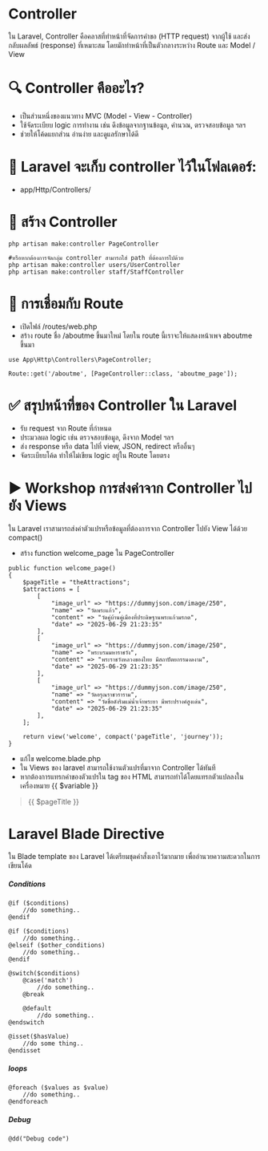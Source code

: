 # Controller

ใน Laravel, Controller คือคลาสที่ทำหน้าที่จัดการคำขอ (HTTP request) จากผู้ใช้ และส่งกลับผลลัพธ์ (response) ที่เหมาะสม โดยมักทำหน้าที่เป็นตัวกลางระหว่าง Route และ Model / View

# 🔍 Controller คืออะไร?

- เป็นส่วนหนึ่งของแนวทาง MVC (Model - View - Controller)
- ใช้จัดระเบียบ logic การทำงาน เช่น ดึงข้อมูลจากฐานข้อมูล, คำนวณ, ตรวจสอบข้อมูล ฯลฯ
- ช่วยให้โค้ดแยกส่วน อ่านง่าย และดูแลรักษาได้ดี

# 📁 Laravel จะเก็บ controller ไว้ในโฟลเดอร์:

- app/Http/Controllers/

# 📄 สร้าง Controller

```
php artisan make:controller PageController

#หรือหากต้องการจัดกลุ่ม controller สามารถใส่ path ที่ต้องการไปด้วย
php artisan make:controller users/UserController
php artisan make:controller staff/StaffController
```

# 🔗 การเชื่อมกับ Route

- เปิดไฟล์ /routes/web.php
- สร้าง route ชื่อ /aboutme ขึ้นมาใหม่ โดยใน route นี้เราจะให้แสดงหน้าเพจ aboutme ขึ้นมา

```
use App\Http\Controllers\PageController;

Route::get('/aboutme', [PageController::class, 'aboutme_page']);
```

# ✅ สรุปหน้าที่ของ Controller ใน Laravel

- รับ request จาก Route ที่กำหนด
- ประมวลผล logic เช่น ตรวจสอบข้อมูล, ดึงจาก Model ฯลฯ
- ส่ง response หรือ data ไปที่ view, JSON, redirect หรืออื่นๆ
- จัดระเบียบโค้ด ทำให้ไม่เขียน logic อยู่ใน Route โดยตรง

# ▶️ Workshop การส่งค่าจาก Controller ไปยัง Views

ใน Laravel เราสามารถส่งค่าตัวแปรหรือข้อมูลที่ต้องการจาก Controller ไปยัง View ได้ด้วย compact()

- สร้าง function welcome_page ใน PageController

```
public function welcome_page()
{
    $pageTitle = "theAttractions";
    $attractions = [
        [
            "image_url" => "https://dummyjson.com/image/250",
            "name" => "วัดพระแก้ว",
            "content" => "วัดคู่บ้านคู่เมืองที่ประดิษฐานพระแก้วมรกต",
            "date" => "2025-06-29 21:23:35"
        ],
        [
            "image_url" => "https://dummyjson.com/image/250",
            "name" => "พระบรมมหาราชวัง",
            "content" => "พระราชวังหลวงของไทย มีสถาปัตยกรรมงดงาม",
            "date" => "2025-06-29 21:23:35"
        ],
        [
            "image_url" => "https://dummyjson.com/image/250",
            "name" => "วัดอรุณราชวราราม",
            "content" => "วัดชื่อดังริมแม่น้ำเจ้าพระยา มีพระปรางค์สูงเด่น",
            "date" => "2025-06-29 21:23:35"
        ],
    ];

    return view('welcome', compact('pageTitle', 'journey'));
}
```

- แก้ไข welcome.blade.php
- ใน Views ของ laravel สามารถใช้งานตัวแปรที่มาจาก Controller ได้ทันที
- หากต้องการแทรกค่าของตัวแปรใน tag ของ HTML สามารถทำได้โดยแทรกตัวแปลลงในเครื่องหมาย {{ $variable }}

> <some-html-tag>{{ $pageTitle }}</some-html-tag>

# Laravel Blade Directive

ใน Blade template ของ Laravel ได้เตรียมชุดคำสั่งเอาไว้มากมาย เพื่ออำนวยความสะดวกในการเขียนโค้ด

##### Conditions

```
@if ($conditions)
    //do something..
@endif
```

```
@if ($conditions)
    //do something..
@elseif ($other_conditions)
    //do something..
@endif
```

```
@switch($conditions)
    @case('match')
        //do something..
    @break

    @default
        //do something..
@endswitch
```

```
@isset($hasValue)
    //do some thing..
@endisset
```

##### loops

```
@foreach ($values as $value)
    //do something..
@endforeach
```

##### Debug

```
@dd("Debug code")
```
